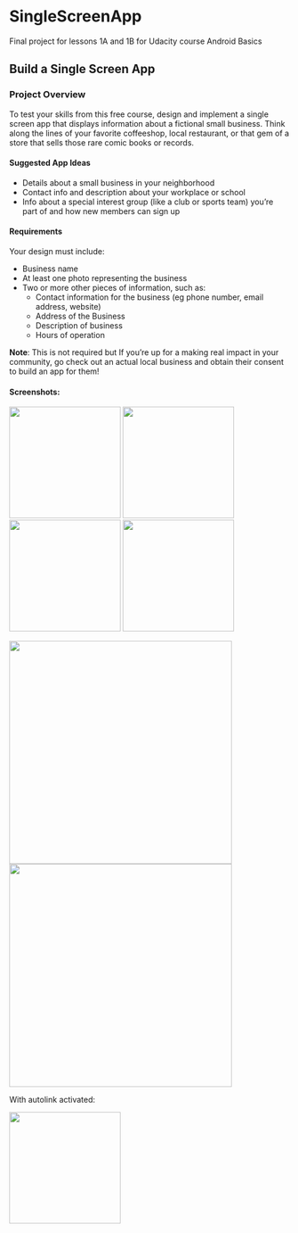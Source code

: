 # SingleScreenApp
Final project for lessons 1A and 1B for Udacity course Android Basics

## Build a Single Screen App

### Project Overview
To test your skills from this free course, design and implement a single screen app that displays information about a fictional small business. Think along the lines of your favorite coffeeshop, local restaurant, or that gem of a store that sells those rare comic books or records.

#### Suggested App Ideas
* Details about a small business in your neighborhood
* Contact info and description about your workplace or school
* Info about a special interest group (like a club or sports team) you’re part of and how new members can sign up

#### Requirements
Your design must include:
* Business name
* At least one photo representing the business
* Two or more other pieces of information, such as:
  * Contact information for the business (eg phone number, email address, website)
  * Address of the Business
  * Description of business
  * Hours of operation

**Note**: This is not required but If you’re up for a making real impact in your community, go check out an actual local business and obtain their consent to build an app for them!

#### Screenshots:
<img src="https://dl.dropboxusercontent.com/s/wkijrc67z91ixus/Screenshot_1489955071.png?dl=0" alt="" width=200/> <img src="https://dl.dropboxusercontent.com/s/qg36zgzwx3av0v5/Screenshot_1489955078.png?dl=0" alt="" width=200/>
<img src="https://dl.dropboxusercontent.com/s/0vm7hulnd3rg3lu/Screenshot_1489955082.png?dl=0" alt="" width=200/> <img src="https://dl.dropboxusercontent.com/s/ak0m7sfx3cyo9bq/Screenshot_1489955087.png?dl=0" alt="" width=200/>

<img src="https://dl.dropboxusercontent.com/s/kd3htfepylpfusp/Screenshot_1489955099.png?dl=0" alt="" width=400/> <img src="https://dl.dropboxusercontent.com/s/n7pavbl95iburs7/Screenshot_1489955106.png?dl=0" alt="" width=400/>

With autolink activated:

<img src="https://dl.dropboxusercontent.com/s/a6ut9uzva4xr202/Screenshot_1490442706.png?dl=0" alt="" width=200/>
